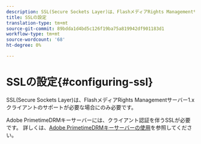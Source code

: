```yaml
---
description: SSL(Secure Sockets Layer)は、FlashメディアRights Managementサーバー1.xクライアントのサポートが必要な場合にのみ必要です。
title: SSLの設定
translation-type: tm+mt
source-git-commit: 89bdda1d4bd5c126f19ba75a819942df901183d1
workflow-type: tm+mt
source-wordcount: '68'
ht-degree: 0%

---
```



# SSLの設定{#configuring-ssl}

SSL(Secure Sockets Layer)は、FlashメディアRights Managementサーバー1.xクライアントのサポートが必要な場合にのみ必要です。

Adobe PrimetimeDRMキーサーバーには、クライアント認証を伴うSSLが必要です。 詳しくは、[Adobe PrimetimeDRMキーサーバーの使用](../../using-the-drm-key-server/requirements.md)を参照してください。
